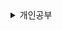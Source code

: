 <details>
<summary>개인공부</summary>
<div markdown=1>

# React 강의 추가 적인 내용
##  날짜
  - 2023-05-14
## 공부 내용
  - axios

### axios
  - 정의
    - HTTP 통신을 위해 사용하는 라이브러리
    - 비동기 방식으로 서버와 통신
  - 설치
    ```bash
    npm install axios
    ```
  - 사용
    ```javascript
    import axios from 'axios';

    // axios는 비동기 처리를 하므로 async, await 사용
    const getMovies = async ()=> {
      // data를 movies에 저장
      const movies = await axios.get('movies_url');
    }
    ```
  - 특징
    - 브라우저와 node.js에서 모두 사용 가능
    - Promise 기반의 HTTP 통신 라이브러리
    - 자주 사용되는 라이브러리
    - 프로미스 기반 비동기 처리 기능

### react-router-dom
- 정의
  - React에서 라우팅을 해주는 라이브러리
  - 라우터란 다흔 페이지로 이동할 수 있느 기능
- 설치
  ```bash
  npm install react-router-dom
  ```
- 구성 요소
  - BrowserRouter
  - HashRouter
  - Routes
  - Route
  - Link

#### BrowserRouter
- HTMl5의 history API를 사용하여 UI를 업데이트
- 페이지를 새로 고침 하지 않고도 주소 변경 가능
- 현재 주소에 관한 정보를 props로 조회 및 사용 가능

```javascript
import { BrowserRouter } from 'react-router-dom';
// BrowserRouter는 반드시 Router 컴포넌트로 감싸야 함
<BrowserRouter>
  <App />
</BrowserRouter>
```

#### HashRouter
- URL의 Hash를 사용하여 페이지 주소 변경
- BrowserRouter와 동일하게 사용 가능
- 주소에 #이 붙음

```javascript
import { HashRouter } from 'react-router-dom';
// HashRouter는 반드시 Router 컴포넌트로 감싸야 함
// 동작은 BrowserRouter와 동일 단, 주소에 #이 붙음
<HashRouter>
  <App />
</HashRouter>
```

#### Routes & Route
- Route 컴포넌트를 관리하는 컴포넌트
- Route 컴포넌트를 자식으로 가질 수 있음
- Route 컴포넌트에 path와 component를 설정하여 사용

```javascript
import { Routes, Route } from 'react-router-dom';
// Routes 컴포넌트는 반드시 Router 컴포넌트로 감싸야 함
// Route 컴포넌트는 path와 component를 설정하여 사용
// path를 이용하여 경로 설정
// '/'path는 홈 경로를 의미
<Routes>
  <Route path="/" element={<Home />} />
  <Route path="/about" element={<About />} />
</Routes>
```
### Link
- 페이지 이동을 위한 컴포넌트
- to로 경로 설정
- a 태그와 동일한 기능
- a 태그와 다른 점은 페이지 전환 시, **새로고침을 하지 않음**

```javascript
import { Link } from 'react-router-dom';
// Link 컴포넌트는 to를 이용하여 경로 설정
// '/'path는 홈 경로를 의미
<Link to="/">Home</Link> // <a href="/">Home</a>와 동일
<Link to="/about">About</Link>
```

</div>
</details>